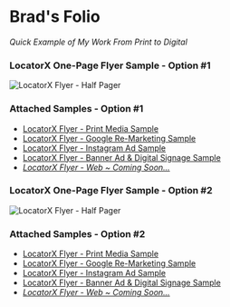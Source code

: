 # Brad's Folio		
_Quick Example of My Work From Print to Digital_

### LocatorX One-Page Flyer Sample - Option #1		
![LocatorX Flyer - Half Pager](https://iambradblackburn.github.io/folio/option1/LocatorX-HalfPage.jpeg)

### 	Attached Samples - Option #1
* [LocatorX Flyer - Print Media Sample](https://iambradblackburn.github.io/folio/option1/LocatorX-Option1.jpg)
* [LocatorX Flyer - Google Re-Marketing Sample](https://iambradblackburn.github.io/folio/option1/LocatorX-HalfPage.jpeg)
* [LocatorX Flyer - Instagram Ad Sample](https://iambradblackburn.github.io/folio/option1/LocatorX-Instagram.jpeg)
* [LocatorX Flyer - Banner Ad & Digital Signage Sample](https://iambradblackburn.github.io/folio/option1/LocatorX-LongBanner.jpeg)
* _[LocatorX Flyer - Web ~ Coming Soon...](#)_

### LocatorX One-Page Flyer Sample - Option #2		
![LocatorX Flyer - Half Pager](https://iambradblackburn.github.io/folio/option2/LocatorX-HalfPage.jpeg)

### 	Attached Samples - Option #2
* [LocatorX Flyer - Print Media Sample](https://iambradblackburn.github.io/folio/option2/LocatorX-Option1.jpg)
* [LocatorX Flyer - Google Re-Marketing Sample](https://iambradblackburn.github.io/folio/option2/LocatorX-HalfPage.jpeg)
* [LocatorX Flyer - Instagram Ad Sample](https://iambradblackburn.github.io/folio/option2/LocatorX-Instagram.jpeg)
* [LocatorX Flyer - Banner Ad & Digital Signage Sample](https://iambradblackburn.github.io/folio/option2/LocatorX-LongBanner.jpeg)
* _[LocatorX Flyer - Web ~ Coming Soon...](#)_
